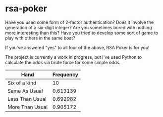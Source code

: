 # rsa-poker
Have you used some form of 2-factor authentication?  Does it involve the generation of a six-digit integer? Are you sometimes bored with nothing more interesting than this?  Have you tried to develop some sort of game to play with others in the same boat?

If you've answered "yes" to all four of the above, RSA Poker is for you!  

The project is currently a work in progress, but I've used Python to calculate the odds via brute force for some simple odds.  

| Hand | Frequency |
|---|---|
| Six of a kind | 10 |
| Same As Usual    | 0.613139           |
| Less Than Usual  | 0.692982           |
| More Than Usual  | 0.905172           |
<!--stackedit_data:
eyJoaXN0b3J5IjpbMTA3MjczNDM1MywtMTU3NzMwNTg0NSwtMj
UzOTIxMDQ1LC0xNjMxNzUyMjg1LC0xODcxMjAwNDQ2LDEyMDY4
MjgyNjVdfQ==
-->